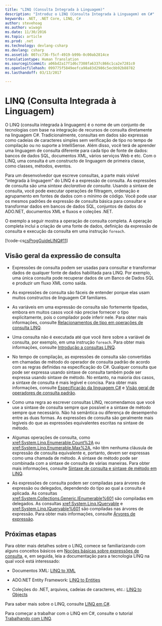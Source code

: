 ```yaml
---
title: "LINQ (Consulta Integrada à Linguagem)"
description: "Introduz o LINQ (Consulta Integrada à Linguagem) em C#"
keywords: .NET, .NET Core, LINQ, C#
author: stevehoag
ms.author: wiwagn
ms.date: 11/30/2016
ms.topic: article
ms.prod: .net
ms.technology: devlang-csharp
ms.devlang: csharp
ms.assetid: 007cc736-f5cf-4919-b99b-0c00ab2814ce
translationtype: Human Translation
ms.sourcegitcommit: a06bd2a17f1d6c7308fa6337c866c1ca2e7281c0
ms.openlocfilehash: 099775f5849eefca98a83d2986c5ecbb92b88782
ms.lasthandoff: 03/13/2017

---
```


# <a name="language-integrated-query-linq"></a>LINQ (Consulta Integrada à Linguagem)

O LINQ (consulta integrada à linguagem) é o nome de um conjunto de tecnologias com base na integração de recursos de consulta diretamente na linguagem C#. Tradicionalmente, consultas em dados são expressas como cadeias de caracteres simples sem verificação de tipo no tempo de compilação ou no suporte a IntelliSense. Além disso, você terá de aprender uma linguagem de consulta diferente para cada tipo de fonte de dados: bancos de dados SQL, documentos XML, vários serviços Web e etc. Com o LINQ, uma consulta é um constructo de linguagem de primeira classe, como classes, métodos, eventos.

Para um desenvolvedor que escreve consultas, a parte mais visível "integrada à linguagem" do LINQ é a expressão de consulta. As expressões de consulta são uma *sintaxe declarativa de consulta*. Usando a sintaxe de consulta, você pode executar operações de filtragem, ordenação e agrupamento em fontes de dados com o mínimo de código. Você pode usar os mesmos padrões de expressão de consulta básica para consultar e transformar dados em bancos de dados SQL, conjuntos de dados do ADO.NET, documentos XML e fluxos e coleções .NET.

O exemplo a seguir mostra a operação de consulta completa. A operação completa inclui a criação de uma fonte de dados, definição da expressão de consulta e execução da consulta em uma instrução `foreach`.

[!code-cs[csProgGuideLINQ#11](../../../samples/snippets/csharp/concepts/linq/index_1.cs)]

## <a name="query-expression-overview"></a>Visão geral da expressão de consulta

-   Expressões de consulta podem ser usadas para consultar e transformar dados de qualquer fonte de dados habilitada para LINQ. Por exemplo, uma única consulta pode recuperar dados de um Banco de Dados SQL e produzir um fluxo XML como saída.  
  
-   As expressões de consulta são fáceis de entender porque elas usam muitos constructos de linguagem C# familiares.  
  
-   As variáveis em uma expressão de consulta são fortemente tipadas, embora em muitos casos você não precise fornecer o tipo explicitamente, pois o compilador pode inferir nele. Para obter mais informações, consulte [Relacionamentos de tipo em operações de consulta LINQ](../programming-guide/concepts/linq/type-relationships-in-linq-query-operations.md).  
  
-   Uma consulta não é executada até que você itere sobre a variável de consulta, por exemplo, em uma instrução `foreach`. Para obter mais informações, consulte [Introdução a consultas LINQ](../programming-guide/concepts/linq/introduction-to-linq-queries.md).  
  
-   No tempo de compilação, as expressões de consulta são convertidas em chamadas de método do operador de consulta padrão de acordo com as regras definidas na especificação do C#. Qualquer consulta que pode ser expressa usando sintaxe de consulta também pode ser expressa usando sintaxe de método. No entanto, na maioria dos casos, a sintaxe de consulta é mais legível e concisa. Para obter mais informações, consulte [Especificação da linguagem C#](../language-reference/language-specification.md) e [Visão geral de operadores de consulta padrão](../programming-guide/concepts/linq/standard-query-operators-overview.md).  
  
-   Como uma regra ao escrever consultas LINQ, recomendamos que você use a sintaxe de consulta sempre que possível e a sintaxe de método sempre que necessário. Não há semântica ou diferença de desempenho entre as duas formas. As expressões de consulta são geralmente mais legíveis do que as expressões equivalentes escritas na sintaxe de método.  
  
-   Algumas operações de consulta, como <xref:System.Linq.Enumerable.Count%2A> ou <xref:System.Linq.Enumerable.Max%2A>, não têm nenhuma cláusula de expressão de consulta equivalente e, portanto, devem ser expressas como uma chamada de método. A sintaxe de método pode ser combinada com a sintaxe de consulta de várias maneiras. Para obter mais informações, consulte [Sintaxe de consulta e sintaxe de método em LINQ](../programming-guide/concepts/linq/query-syntax-and-method-syntax-in-linq.md).  
  
-   As expressões de consulta podem ser compiladas para árvores de expressão ou delegados, dependendo do tipo ao qual a consulta é aplicada. As consultas <xref:System.Collections.Generic.IEnumerable%601> são compiladas em delegados. As consultas <xref:System.Linq.IQueryable> e <xref:System.Linq.IQueryable%601> são compiladas nas árvores de expressão. Para obter mais informações, consulte [Árvores de expressão](../expression-trees.md).  

## <a name="next-steps"></a>Próximas etapas

Para obter mais detalhes sobre o LINQ, comece se familiarizando com alguns conceitos básicos em [Noções básicas sobre expressões de consulta](query-expression-basics.md), e, em seguida, leia a documentação para a tecnologia LINQ na qual você está interessado:   
-   Documentos XML: [LINQ to XML](../programming-guide/concepts/linq/linq-to-xml.md)  
  
-   ADO.NET Entity Framework: [LINQ to Entities](http://msdn.microsoft.com/library/641f9b68-9046-47a1-abb0-1c8eaeda0e2d)  
  
-   Coleções do .NET, arquivos, cadeias de caracteres, etc.: [LINQ to Objects](../programming-guide/concepts/linq/linq-to-objects.md)

Para saber mais sobre o LINQ, consulte [LINQ em C#](linq-in-csharp.md).

Para começar a trabalhar com o LINQ em C#, consulte o tutorial [Trabalhando com LINQ](../tutorials/working-with-linq.md).



